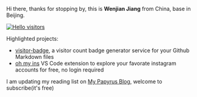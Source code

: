 Hi there, thanks for stopping by, this is **Wenjian Jiang** from China, base in Beijing.

[![Hello visitors](https://visitor-badge.glitch.me/badge?page_id=jwenjian.jwenjian)](https://github.com/jwenjian/visitor-badge)

Highlighted projects:

- [visitor-badge](https://github.com/jwenjian/visitor-badge), a visitor count badge generator service for your Github Markdown files
- [oh my ins](https://marketplace.visualstudio.com/items?itemName=FireHappy.oh-my-ins&ssr=false#overview) VS Code extension to explore your favorate instagram accounts for free, no login required

I am updating my reading list on [My Papyrus Blog](https://papyrus.so/@happyfire), welcome to subscribe(it's free)

